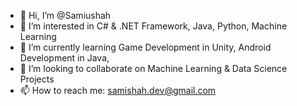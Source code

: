 - 👋 Hi, I’m @Samiushah
- 👀 I’m interested in C# & .NET Framework, Java, Python, Machine Learning
- 🌱 I’m currently learning Game Development in Unity, Android Development in Java, 
- 💞️ I’m looking to collaborate on Machine Learning & Data Science Projects
- 📫 How to reach me: samishah.dev@gmail.com

<!---
Samiushah/Samiushah is a ✨ special ✨ repository because its `README.md` (this file) appears on your GitHub profile.
You can click the Preview link to take a look at your changes.
--->
